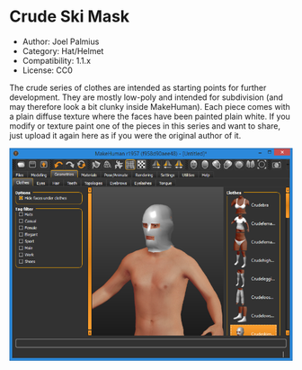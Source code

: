 # Crude Ski Mask

* Author: Joel Palmius
* Category: Hat/Helmet
* Compatibility: 1.1.x
* License: CC0

The crude series of clothes are intended as starting points for further development. They are mostly low-poly and intended for subdivision (and may therefore look a bit clunky inside MakeHuman). Each piece comes with a plain diffuse texture where the faces have been painted plain white. If you modify or texture paint one of the pieces in this series and want to share, just upload it again here as if you were the original author of it.

![Example](crudeskimask-screenshot.png)

